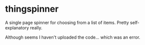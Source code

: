 # thingspinner
A single page spinner for choosing from a list of items.
Pretty self-explanatory really.

Although seems I haven't uploaded the code... which was an error.